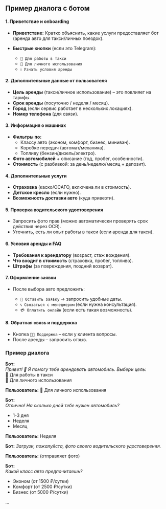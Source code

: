 ## Пример диалога с ботом

#### **1. Приветствие и onboarding**

- **Приветствие:** Кратко объяснить, какие услуги предоставляет бот (аренда авто для такси/личных поездок).

- **Быстрые кнопки** (если это Telegram):
    - `🚖 Для работы в такси`
    - `🚗 Для личного использования`
    - `ℹ️ Узнать условия аренды`
        
#### **2. Дополнительные данные от пользователя**

- **Цель аренды** (такси/личное использование) – это повлияет на тарифы.
- **Срок аренды** (посуточно / неделя / месяц).
- **Город** (если сервис работает в нескольких локациях).
- **Номер телефона** (для связи).

#### **3. Информация о машинах**

- **Фильтры по:**
    - Классу авто (эконом, комфорт, бизнес, минивэн).
    - Коробке передач (автомат/механика).
    - Топливу (бензин/дизель/электро).
- **Фото автомобилей** + описание (год, пробег, особенности).
- **Стоимость** (с разбивкой: за день/неделю/месяц + депозит).

#### **4. Дополнительные услуги**
- **Страховка** (каско/ОСАГО, включена ли в стоимость).
- **Детское кресло** (если нужно).
- **Возможность доставки авто** (куда привезти).
#### **5. Проверка водительского удостоверения**
- Запросить фото прав (можно автоматически проверять срок действия через OCR).
- Уточнить, есть ли опыт работы в такси (если аренда для такси).

#### **6. Условия аренды и FAQ**

- **Требования к арендатору** (возраст, стаж вождения).
- **Что входит в стоимость** (страховка, пробег, топливо).
- **Штрафы** (за повреждения, поздний возврат).

#### **7. Оформление заявки**

- После выбора авто предложить:
    
    - `📝 Оставить заявку` → запросить удобные даты.
    - `📞 Связаться с менеджером` (если нужна консультация).
    - `💳 Оплатить онлайн` (если есть такая возможность).

#### **8. Обратная связь и поддержка**

- Кнопка `👨‍💻 Поддержка` – если у клиента вопросы.
- После аренды – запросить отзыв.

### **Пример диалога**

**Бот:**  
_Привет! 👋 Я помогу тебе арендовать автомобиль. Выбери цель:_  
🚖 Для работы в такси  
🚗 Для личного использования

**Пользователь:** 🚗 Для личного использования

**Бот:**  
_Отлично! На сколько дней тебе нужен автомобиль?_

- 1-3 дня
- Неделя
- Месяц

**Пользователь:** Неделя

**Бот:** 
_Загрузи, пожалуйста, фото своего водительского удостоверения._

**Пользователь:** (отправляет фото)

**Бот:**  
_Какой класс авто предпочитаешь?_

- Эконом (от 1500 ₽/сутки)
- Комфорт (от 2500 ₽/сутки)
- Бизнес (от 5000 ₽/сутки)

...